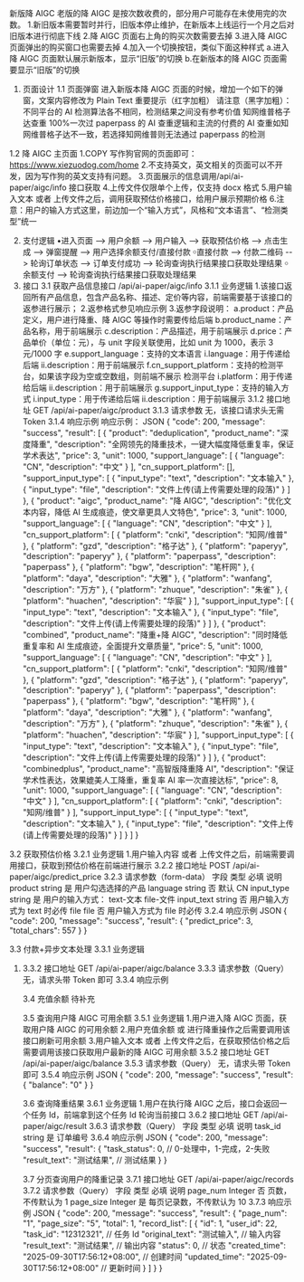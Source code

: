 新版降 AIGC
老版的降 AIGC 是按次数收费的，部分用户可能存在未使用完的次数。 1.新旧版本需要暂时并行，旧版本停止维护，在新版本上线运行一个月之后对旧版本进行彻底下线 2.降 AIGC 页面右上角的购买次数需要去掉 3.进入降 AIGC 页面弹出的购买窗口也需要去掉 4.加入一个切换按钮，类似下面这种样式
a.进入降 AIGC 页面默认展示新版本，显示“旧版”的切换
b.在新版本的降 AIGC 页面需要显示“旧版”的切换

1. 页面设计
   1.1 页面弹窗
   进入新版本降 AIGC 页面的时候，增加一个如下的弹窗，文案内容修改为
   Plain Text
   重要提示（红字加粗）
   请注意（黑字加粗）：
   不同平台的 AI 检测算法各不相同，检测结果之间没有参考价值
   知网维普格子达查重 100%一次过
   paperpass 的 AI 查重逻辑和主流的付费的 AI 查重如知网维普格子达不一致，若选择知网维普则无法通过 paperpass 的检测

1.2 降 AIGC 主页面
1.COPY 写作狗官网的页面即可：https://www.xiezuodog.com/home 2.不支持英文，英文相关的页面可以不开发，因为写作狗的英文支持有问题。 3.页面展示的信息调用/api/ai-paper/aigc/info 接口获取 4.上传文件仅限单个上传，仅支持 docx 格式 5.用户输入文本 或者 上传文件之后，调用获取预估价格接口，给用户展示预期价格 6.注意：用户的输入方式这里，前边加一个“输入方式”，风格和“文本语言”、“检测类型”统一

2. 支付逻辑
   •进入页面 --> 用户余额 --> 用户输入 --> 获取预估价格 --> 点击生成 --> 弹窗提醒 --> 用户选择余额支付/直接付款
   ￮直接付款 --> 付款二维码 --> 轮询订单状态 --> 订单支付成功 --> 轮询查询执行结果接口获取处理结果
   ￮余额支付 --> 轮询查询执行结果接口获取处理结果
3. 接口
   3.1 获取产品信息接口
   /api/ai-paper/aigc/info
   3.1.1 业务逻辑 1.该接口返回所有产品信息，包含产品名称、描述、定价等内容，前端需要基于该接口的返参进行展示； 2.返参格式参见响应示例 3.返参字段说明：
   a.product：产品定义，用户进行降重、降 AIGC 等操作时需要传给后端
   b.product_name：产品名称，用于前端展示
   c.description：产品描述，用于前端展示
   d.price：产品单价（单位：元），与 unit 字段关联使用，比如 unit 为 1000，表示 3 元/1000 字
   e.support_language：支持的文本语言
   i.language：用于传递给后端
   ii.description：用于前端展示
   f.cn_support_platform：支持的检测平台，如果该字段为空或空数组，则前端不展示 检测平台
   i.platform：用于传递给后端
   ii.description：用于前端展示
   g.support_input_type：支持的输入方式
   i.input_type：用于传递给后端
   ii.description：用于前端展示
   3.1.2 接口地址
   GET /api/ai-paper/aigc/product
   3.1.3 请求参数
   无，该接口请求头无需 Token
   3.1.4 响应示例
   响应示例：
   JSON
   {
   "code": 200,
   "message": "success",
   "result": [
   {
   "product": "deduplication",
   "product_name": "深度降重",
   "description": "全网领先的降重技术，一键大幅度降低重复率，保证学术表达",
   "price": 3,
   "unit": 1000,
   "support_language": [
   {
   "language": "CN",
   "description": "中文"
   }
   ],
   "cn_support_platform": [],
   "support_input_type": [
   {
   "input_type": "text",
   "description": "文本输入"
   },
   {
   "input_type": "file",
   "description": "文件上传(请上传需要处理的段落)"
   }
   ]
   },
   {
   "product": "aigc",
   "product_name": "降 AIGC",
   "description": "优化文本内容，降低 AI 生成痕迹，使文章更具人文特色",
   "price": 3,
   "unit": 1000,
   "support_language": [
   {
   "language": "CN",
   "description": "中文"
   }
   ],
   "cn_support_platform": [
   {
   "platform": "cnki",
   "description": "知网/维普"
   },
   {
   "platform": "gzd",
   "description": "格子达"
   },
   {
   "platform": "paperyy",
   "description": "paperyy"
   },
   {
   "platform": "paperpass",
   "description": "paperpass"
   },
   {
   "platform": "bgw",
   "description": "笔杆网"
   },
   {
   "platform": "daya",
   "description": "大雅"
   },
   {
   "platform": "wanfang",
   "description": "万方"
   },
   {
   "platform": "zhuque",
   "description": "朱雀"
   },
   {
   "platform": "huachen",
   "description": "华宸"
   }
   ],
   "support_input_type": [
   {
   "input_type": "text",
   "description": "文本输入"
   },
   {
   "input_type": "file",
   "description": "文件上传(请上传需要处理的段落)"
   }
   ]
   },
   {
   "product": "combined",
   "product_name": "降重+降 AIGC",
   "description": "同时降低重复率和 AI 生成痕迹，全面提升文章质量",
   "price": 5,
   "unit": 1000,
   "support_language": [
   {
   "language": "CN",
   "description": "中文"
   }
   ],
   "cn_support_platform": [
   {
   "platform": "cnki",
   "description": "知网/维普"
   },
   {
   "platform": "gzd",
   "description": "格子达"
   },
   {
   "platform": "paperyy",
   "description": "paperyy"
   },
   {
   "platform": "paperpass",
   "description": "paperpass"
   },
   {
   "platform": "bgw",
   "description": "笔杆网"
   },
   {
   "platform": "daya",
   "description": "大雅"
   },
   {
   "platform": "wanfang",
   "description": "万方"
   },
   {
   "platform": "zhuque",
   "description": "朱雀"
   },
   {
   "platform": "huachen",
   "description": "华宸"
   }
   ],
   "support_input_type": [
   {
   "input_type": "text",
   "description": "文本输入"
   },
   {
   "input_type": "file",
   "description": "文件上传(请上传需要处理的段落)"
   }
   ]
   },
   {
   "product": "combinedplus",
   "product_name": "高智版降重降 AI",
   "description": "保证学术性表达，效果媲美人工降重，重复率 AI 率一次直接达标",
   "price": 8,
   "unit": 1000,
   "support_language": [
   {
   "language": "CN",
   "description": "中文"
   }
   ],
   "cn_support_platform": [
   {
   "platform": "cnki",
   "description": "知网/维普"
   }
   ],
   "support_input_type": [
   {
   "input_type": "text",
   "description": "文本输入"
   },
   {
   "input_type": "file",
   "description": "文件上传(请上传需要处理的段落)"
   }
   ]
   }
   ]
   }

3.2 获取预估价格
3.2.1 业务逻辑 1.用户输入内容 或者 上传文件之后，前端需要调用接口，获取到预估价格在前端进行展示
3.2.2 接口地址
POST /api/ai-paper/aigc/predict_price
3.2.3 请求参数（form-data）
字段 类型 必填 说明
product
string 是 用户勾选选择的产品
language string 否 默认 CN
input_type string 是
用户的输入方式：
text-文本
file-文件
input_text string 否 用户输入方式为 text 时必传
file file 否 用户输入方式为 file 时必传
3.2.4 响应示例
JSON
{
"code": 200,
"message": "success",
"result": {
"predict_price": 3,
"total_chars": 557
}
}

3.3 付款+异步文本处理
3.3.1 业务逻辑

1.  3.3.2 接口地址
    GET /api/ai-paper/aigc/balance
    3.3.3 请求参数（Query）
    无，请求头带 Token 即可
    3.3.4 响应示例

    3.4 充值余额
    待补充

    3.5 查询用户降 AIGC 可用余额
    3.5.1 业务逻辑 1.用户进入降 AIGC 页面，获取用户降 AIGC 的可用余额 2.用户充值余额 或 进行降重操作之后需要调用该接口刷新可用余额 3.用户输入文本 或者 上传文件之后，在获取预估价格之后需要调用该接口获取用户最新的降 AIGC 可用余额
    3.5.2 接口地址
    GET /api/ai-paper/aigc/balance
    3.5.3 请求参数（Query）
    无，请求头带 Token 即可
    3.5.4 响应示例
    JSON
    {
    "code": 200,
    "message": "success",
    "result": {
    "balance": "0"
    }
    }

    3.6 查询降重结果
    3.6.1 业务逻辑 1.用户在执行降 AIGC 之后，接口会返回一个任务 Id，前端拿到这个任务 Id 轮询当前接口
    3.6.2 接口地址
    GET /api/ai-paper/aigc/result
    3.6.3 请求参数（Query）
    字段 类型 必填 说明
    task_id
    string 是 订单编号
    3.6.4 响应示例
    JSON
    {
    "code": 200,
    "message": "success",
    "result": {
    "task_status": 0, // 0-处理中，1-完成，2-失败
    "result_text": "测试结果", // 测试结果
    }
    }

    3.7 分页查询用户的降重记录
    3.7.1 接口地址
    GET /api/ai-paper/aigc/records
    3.7.2 请求参数（Query）
    字段 类型 必填 说明
    page_num
    Integer
    否 页数，不传默认为 1
    page_size Integer 是 每页记录数，不传默认为 10
    3.7.3 响应示例
    JSON
    {
    "code": 200,
    "message": "success",
    "result": {
    "page_num": "1",
    "page_size": "5",
    "total": 1,
    "record_list": [
    {
    "id": 1,
    "user_id": 22,
    "task_id": "12312321", // 任务 Id
    "original_text": "测试输入", // 输入内容
    "result_text": "测试结果", // 输出内容
    "status": 0, // 状态
    "created_time": "2025-09-30T17:56:12+08:00", // 创建时间
    "updated_time": "2025-09-30T17:56:12+08:00" // 更新时间
    }
    ]
    }
    }
